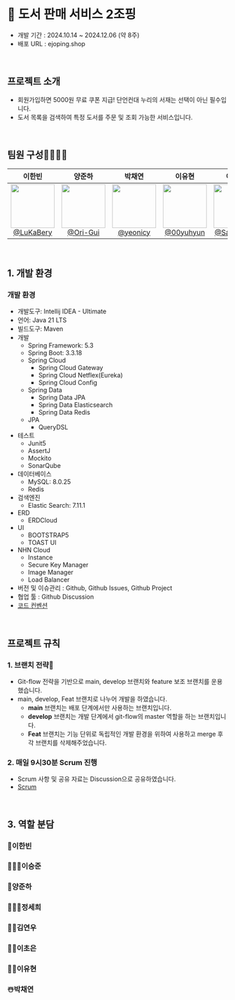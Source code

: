 # 📖 도서 판매 서비스 2조핑
- 개발 기간 : 2024.10.14 ~ 2024.12.06 (약 8주)
- 배포 URL : ejoping.shop

<br>

## 프로젝트 소개

- 회원가입하면 5000원 무료 쿠폰 지급! 단언컨대 누리의 서재는 선택이 아닌 필수입니다.
- 도서 목록을 검색하여 특정 도서를 주문 및 조회 가능한 서비스입니다.  

<br>

## 팀원 구성👨‍👩‍👧‍👦
<div align="center">

| **이한빈** | **양준하** | **박채연** | **이유현** | **이승준** | **이초은** | **정세희** | **김연우** |
| :------: | :------: | :------: | :------: | :------: | :------: | :------: | :------: |
| [<img src="https://avatars.githubusercontent.com/u/99483558?s=96&v=4" height="100" width="100"> <br/> @LuKaBery](https://github.com/luha) | [<img src="https://avatars.githubusercontent.com/u/100835168?s=96&v=4" height="100" width="100"> <br/> @Ori-Gui](https://github.com/Ori-Gui) | [<img src="https://avatars.githubusercontent.com/u/111040042?s=96&v=4" height="100" width="100"> <br/> @yeonicy](https://github.com/yeonicy) | [<img src="https://avatars.githubusercontent.com/u/125079725?s=96&v=4" height="100" width="100"> <br/> @00yuhyun](https://github.com/00yuhyun) | [<img src="https://avatars.githubusercontent.com/u/54736876?s=96&v=4" height="100" width="100"> <br/> @Sauter001](https://github.com/Sauter001) | [<img src="https://avatars.githubusercontent.com/u/69998481?s=96&v=4" height="100" width="100"> <br/> @choeunlee](https://github.com/choeunlee) | [<img src="https://avatars.githubusercontent.com/u/116075689?s=96&v=4" height="100" width="100"> <br/> @jungsehui](https://github.com/jungsehui) | [<img src="https://avatars.githubusercontent.com/u/113099598?s=96&v=4" height="100" width="100"> <br/> @YeonWooKimm](https://github.com/YeonWooKimm) |

</div>


<br>

## 1. 개발 환경

### 개발 환경
- 개발도구: Intellij IDEA - Ultimate
- 언어: Java 21 LTS<br>
- 빌드도구: Maven
- 개발
  - Spring Framework: 5.3
  - Spring Boot: 3.3.18
  - Spring Cloud
    - Spring Cloud Gateway
    - Spring Cloud Netflex(Eureka)
    - Spring Cloud Config
  - Spring Data
    - Spring Data JPA
    - Spring Data Elasticsearch
    - Spring Data Redis
  - JPA
    - QueryDSL
- 테스트
  - Junit5
  - AssertJ
  - Mockito
  - SonarQube
- 데이터베이스
  - MySQL: 8.0.25
  - Redis
- 검색엔진
  - Elastic Search: 7.11.1
- ERD
  - ERDCloud
- UI
  - BOOTSTRAP5
  - TOAST UI
- NHN Cloud
  - Instance
  - Secure Key Manager
  - Image Manager
  - Load Balancer
- 버전 및 이슈관리 : Github, Github Issues, Github Project
- 협업 툴 : Github Discussion
- [코드 컨벤션](https://github.com/orgs/nhnacademy-be7-2joping/projects/3?pane=issue&itemId=84107378)
  
<br>

## 프로젝트 규칙

### 1. 브랜치 전략🌴

- Git-flow 전략을 기반으로 main, develop 브랜치와 feature 보조 브랜치를 운용했습니다.
- main, develop, Feat 브랜치로 나누어 개발을 하였습니다.
    - **main** 브랜치는 배포 단계에서만 사용하는 브랜치입니다.
    - **develop** 브랜치는 개발 단계에서 git-flow의 master 역할을 하는 브랜치입니다.
    - **Feat** 브랜치는 기능 단위로 독립적인 개발 환경을 위하여 사용하고 merge 후 각 브랜치를 삭제해주었습니다.
 
### 2. 매일 9시30분 Scrum 진행

- Scrum 사항 및 공유 자료는 Discussion으로 공유하였습니다.
- [Scrum](https://github.com/orgs/nhnacademy-be7-2joping/projects/5)

<br>

## 3. 역할 분담
    
### 🥇이한빈



### 👨🏻‍💻이승준


### 🐢양준하


### 👩🏻‍🦲정세희



### 👸🏾김연우


### 🙋🏻이초은


### 👶🏻이유현


### ☃️박채연

